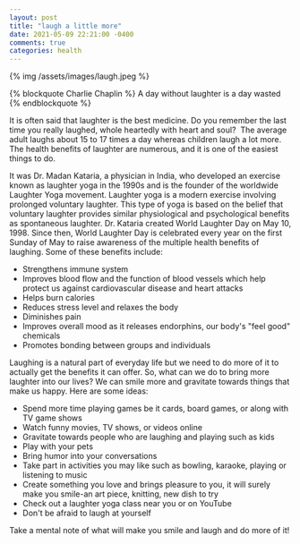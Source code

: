 ```yaml
---
layout: post
title: "laugh a little more"
date: 2021-05-09 22:21:00 -0400
comments: true
categories: health
---
```

{% img /assets/images/laugh.jpeg %}

{% blockquote  Charlie Chaplin %}
A day without laughter is a day wasted
{% endblockquote %}

It is often said that laughter is the best medicine. Do you remember the last time you really laughed, whole heartedly with heart and soul?  The average adult laughs about 15 to 17 times a day whereas children laugh a lot more. The health benefits of laughter are numerous, and it is one of the easiest things to do.

It was Dr. Madan Kataria, a physician in India, who developed an exercise known as laughter yoga in the 1990s and is the founder of the worldwide Laughter Yoga movement. Laughter yoga is a modern exercise involving prolonged voluntary laughter. This type of yoga is based on the belief that voluntary laughter provides similar physiological and psychological benefits as spontaneous laughter. Dr. Kataria created World Laughter Day on May 10, 1998. Since then, World Laughter Day is celebrated every year on the first Sunday of May to raise awareness of the multiple health benefits of laughing. Some of these benefits include:

- Strengthens immune system
- Improves blood flow and the function of blood vessels which help protect us
against cardiovascular disease and heart attacks
- Helps burn calories
- Reduces stress level and relaxes the body
- Diminishes pain
- Improves overall mood as it releases endorphins, our body's "feel good" chemicals
- Promotes bonding between groups and individuals

Laughing is a natural part of everyday life but we need to do more of it to actually get the benefits it can offer. So, what can we do to bring more laughter into our lives? We can smile more and gravitate towards things that make us happy. Here are some ideas:

- Spend more time playing games be it cards, board games, or along with TV
game shows
- Watch funny movies, TV shows, or videos online
- Gravitate towards people who are laughing and playing such as kids
- Play with your pets
- Bring humor into your conversations
- Take part in activities you may like such as bowling, karaoke, playing or listening
to music
- Create something you love and brings pleasure to you, it will surely make you
smile-an art piece, knitting, new dish to try
- Check out a laughter yoga class near you or on YouTube
- Don't be afraid to laugh at yourself

Take a mental note of what will make you smile and laugh and do more of it!

